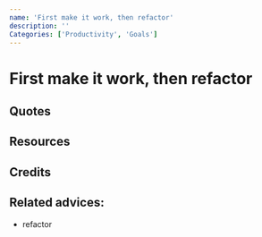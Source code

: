 ```yaml
---
name: 'First make it work, then refactor'
description: ''
Categories: ['Productivity', 'Goals']
---
```

# First make it work, then refactor

## Quotes

## Resources

## Credits

## Related advices:

- refactor
